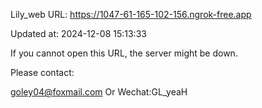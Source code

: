 Lily_web URL: https://1047-61-165-102-156.ngrok-free.app

Updated at: 2024-12-08 15:13:33

If you cannot open this URL, the server might be down.

Please contact: 

goley04@foxmail.com Or Wechat:GL_yeaH